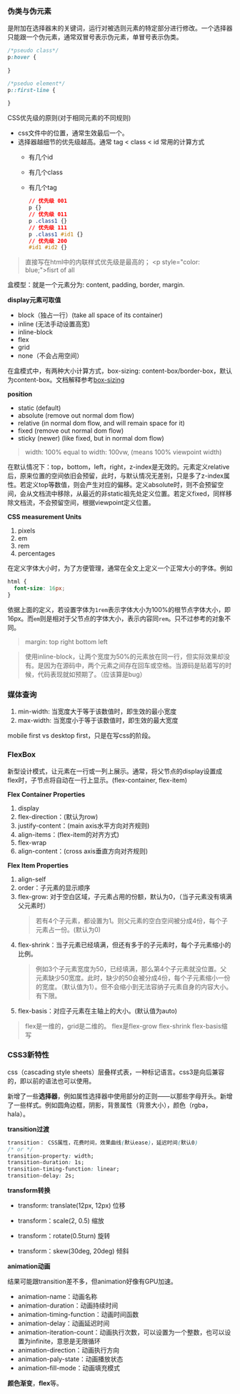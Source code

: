 ### 伪类与伪元素

是附加在选择器末的关键词，运行对被选则元素的特定部分进行修改。一个选择器只能跟一个伪元素，通常双冒号表示伪元素，单冒号表示伪类。

```css
/*pseudo class*/
p:hover {
  
}

/*pseduo element*/
p::first-line {
  
}
```

CSS优先级的原则(对于相同元素的不同规则)

- css文件中的位置，通常生效最后一个。
- 选择器越细节的优先级越高。通常 tag < class < id
  常用的计算方式
  - 有几个id
  - 有几个class
  - 有几个tag
  
    ```css
    // 优先级 001
    p {}
    // 优先级 011
    p .class1 {}
    // 优先级 111
    p .class1 #id1 {}
    // 优先级 200
    #id1 #id2 {}
    ```
> 直接写在html中的内联样式优先级是最高的；
> \<p style="color: blue;">fisrt of all</p>

盒模型：就是一个元素分为: content, padding, border, margin.

**display元素可取值**

- block（独占一行）(take all space of its container)
- inline (无法手动设置高宽)
- inline-block
- flex
- grid
- none（不会占用空间）

在盒模式中，有两种大小计算方式，box-sizing: content-box/border-box，默认为content-box。文档解释参考[box-sizing](https://developer.mozilla.org/zh-CN/docs/Web/CSS/box-sizing)

**position**

- static (default)
- absolute (remove out normal dom flow)
- relative (in normal dom flow, and will remain space for it)
- fixed (remove out normal dom flow)
- sticky (newer) (like fixed, but in normal dom flow)

> width: 100% equal to width: 100vw, (means 100% viewpoint width)

在默认情况下：top，bottom，left，right，z-index是无效的。元素定义relative后，原来位置的空间依旧会预留，此时，与默认情况无差别，只是多了z-index属性。若定义top等数值，则会产生对应的偏移。定义absolute时，则不会预留空间，会从文档流中移除，从最近的非static祖先处定义位置。若定义fixed，同样移除文档流，不会预留空间，根据viewpoint定义位置。

**CSS measurement Units**

1. pixels
2. em
3. rem
4. percentages

在定义字体大小时，为了方便管理，通常在全文上定义一个正常大小的字体。例如

```css
html {
  font-size: 16px;
}
```

依据上面的定义，若设置字体为`1rem`表示字体大小为100%的根节点字体大小，即16px。而`em`则是相对于父节点的字体大小，表示内容同`rem`。只不过参考的对象不同。

> margin: top right bottom left

> 使用inline-block，让两个宽度为50%的元素放在同一行，但实际效果却没有。是因为在源码中，两个元素之间存在回车或空格。当源码是贴着写的时候，代码表现就如预期了。（应该算是bug）

### 媒体查询

1. min-width: 当宽度大于等于该数值时，即生效的最小宽度
2. max-width: 当宽度小于等于该数值时，即生效的最大宽度

mobile first vs desktop first，只是在写css的阶段。

### FlexBox

新型设计模式，让元素在一行或一列上展示。通常，将父节点的display设置成flex时，子节点将自动在一行上显示。(flex-container, flex-item)

**Flex Container Properties**

1. display
2. flex-direction：(默认为row)
3. justify-content：(main axis水平方向对齐规则)
4. align-items：(flex-item的对齐方式)
5. flex-wrap
6. align-content：(cross axis垂直方向对齐规则)

**Flex Item Properties**

1. align-self
2. order：子元素的显示顺序
3. flex-grow: 对于空白区域，子元素占用的份额，默认为0，（当子元素没有填满父元素时）
   > 若有4个子元素，都设置为1。则父元素的空白空间被分成4份，每个子元素占一份。(默认为0)
4. flex-shrink：当子元素已经填满，但还有多于的子元素时，每个子元素缩小的比例。
   > 例如3个子元素宽度为50，已经填满，那么第4个子元素就没位置。父元素缺少50宽度。此时，缺少的50会被分成4份，每个子元素缩小一份的宽度。（默认值为1）。但不会缩小到无法容纳子元素自身的内容大小。有下限。
5. flex-basis：对应子元素在主轴上的大小。(默认值为auto)

> flex是一维的，grid是二维的。 flex是flex-grow flex-shrink flex-basis缩写

### CSS3新特性

css（cascading style sheets）层叠样式表，一种标记语言。css3是向后兼容的，即以前的语法也可以使用。

新增了一些**选择器**，例如属性选择器中使用部分的正则——以那些字母开头。新增了一些样式。例如圆角边框，阴影，背景属性（背景大小），颜色（rgba，hala）。

**transition过渡**

```css
transition： CSS属性，花费时间，效果曲线(默认ease)，延迟时间(默认0)
/* or */
transition-property: width; 
transition-duration: 1s;
transition-timing-function: linear;
transition-delay: 2s;
```

**transform转换**

- transform: translate(12px, 12px) 位移

- transform：scale(2, 0.5) 缩放

- transform：rotate(0.5turn) 旋转

- transform：skew(30deg, 20deg) 倾斜

**animation动画**

结果可能跟transition差不多，但animation好像有GPU加速。

- animation-name：动画名称
- animation-duration：动画持续时间
- animation-timing-function：动画时间函数
- animation-delay：动画延迟时间
- animation-iteration-count：动画执行次数，可以设置为一个整数，也可以设置为infinite，意思是无限循环
- animation-direction：动画执行方向
- animation-paly-state：动画播放状态
- animation-fill-mode：动画填充模式

**颜色渐变**，**flex**等。